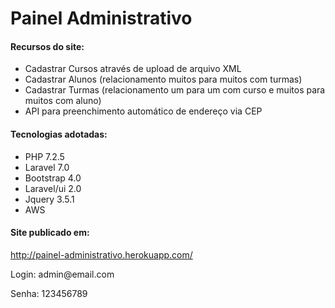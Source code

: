 <h1> Painel Administrativo </h1>

<h4>Recursos do site:</h4>
<ul>
    <li>Cadastrar Cursos através de upload de arquivo XML</li>
    <li>Cadastrar Alunos (relacionamento muitos para muitos com turmas)</li>
    <li>Cadastrar Turmas (relacionamento um para um com curso e muitos para muitos com aluno)</li>
    <li>API para preenchimento automático de endereço via CEP</li>
</ul>

<h4>Tecnologias adotadas:</h4>

<ul>
    <li>PHP 7.2.5</li>
    <li>Laravel 7.0</li>
    <li>Bootstrap 4.0</li>
    <li>Laravel/ui 2.0</li>
    <li>Jquery 3.5.1</li>
    <li>AWS</li>
</ul>

<h4>Site publicado em:</h4>
<a href="http://painel-administrativo.herokuapp.com"> http://painel-administrativo.herokuapp.com/ </a>
<p>Login: admin@email.com </p>
<p>Senha: 123456789 </p>



